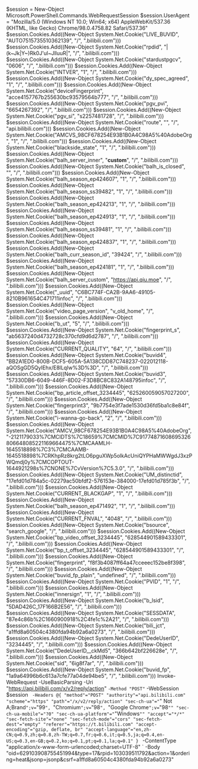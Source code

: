 $session = New-Object Microsoft.PowerShell.Commands.WebRequestSession
$session.UserAgent = "Mozilla/5.0 (Windows NT 10.0; Win64; x64) AppleWebKit/537.36 (KHTML, like Gecko) Chrome/98.0.4758.82 Safari/537.36"
$session.Cookies.Add((New-Object System.Net.Cookie("LIVE_BUVID", "AUTO7515735510362139", "/", ".bilibili.com")))
$session.Cookies.Add((New-Object System.Net.Cookie("rpdid", "|(k~Jk|Y~)Rk0J'ul~JlluuR|", "/", ".bilibili.com")))
$session.Cookies.Add((New-Object System.Net.Cookie("stardustpgcv", "0606", "/", ".bilibili.com")))
$session.Cookies.Add((New-Object System.Net.Cookie("INTVER", "1", "/", ".bilibili.com")))
$session.Cookies.Add((New-Object System.Net.Cookie("dy_spec_agreed", "1", "/", ".bilibili.com")))
$session.Cookies.Add((New-Object System.Net.Cookie("deviceFingerprint", "acce4157767b255630bc93579564b777", "/", ".bilibili.com")))
$session.Cookies.Add((New-Object System.Net.Cookie("pgv_pvi", "6654267392", "/", ".bilibili.com")))
$session.Cookies.Add((New-Object System.Net.Cookie("pgv_si", "s2257481728", "/", ".bilibili.com")))
$session.Cookies.Add((New-Object System.Net.Cookie("route", "", "/", "api.bilibili.com")))
$session.Cookies.Add((New-Object System.Net.Cookie("AMCVS_98CF678254E93B1B0A4C98A5%40AdobeOrg", "1", "/", ".bilibili.com")))
$session.Cookies.Add((New-Object System.Net.Cookie("blackside_state", "1", "/", ".bilibili.com")))
$session.Cookies.Add((New-Object System.Net.Cookie("balh_server_inner", "__custom__", "/", ".bilibili.com")))
$session.Cookies.Add((New-Object System.Net.Cookie("balh_is_closed", "", "/", ".bilibili.com")))
$session.Cookies.Add((New-Object System.Net.Cookie("balh_season_ep424607", "1", "/", ".bilibili.com")))
$session.Cookies.Add((New-Object System.Net.Cookie("balh_season_ss39482", "1", "/", ".bilibili.com")))
$session.Cookies.Add((New-Object System.Net.Cookie("balh_season_ep424213", "1", "/", ".bilibili.com")))
$session.Cookies.Add((New-Object System.Net.Cookie("balh_season_ep424913", "1", "/", ".bilibili.com")))
$session.Cookies.Add((New-Object System.Net.Cookie("balh_season_ss39481", "1", "/", ".bilibili.com")))
$session.Cookies.Add((New-Object System.Net.Cookie("balh_season_ep424837", "1", "/", ".bilibili.com")))
$session.Cookies.Add((New-Object System.Net.Cookie("balh_curr_season_id", "39424", "/", ".bilibili.com")))
$session.Cookies.Add((New-Object System.Net.Cookie("balh_season_ep424181", "1", "/", ".bilibili.com")))
$session.Cookies.Add((New-Object System.Net.Cookie("balh_server_custom", "https://api.qiu.moe", "/", ".bilibili.com")))
$session.Cookies.Add((New-Object System.Net.Cookie("_uuid", "C6BC774F-CA2B-9AA6-49105-8210B961654C471711infoc", "/", ".bilibili.com")))
$session.Cookies.Add((New-Object System.Net.Cookie("video_page_version", "v_old_home", "/", ".bilibili.com")))
$session.Cookies.Add((New-Object System.Net.Cookie("b_ut", "5", "/", ".bilibili.com")))
$session.Cookies.Add((New-Object System.Net.Cookie("fingerprint_s", "ab5637240d4732728c370cfd9d6d2787", "/", ".bilibili.com")))
$session.Cookies.Add((New-Object System.Net.Cookie("CURRENT_QUALITY", "64", "/", ".bilibili.com")))
$session.Cookies.Add((New-Object System.Net.Cookie("buvid4", "BB2A1ED0-800B-DCF5-605A-5A138CDD87C748237-022012118-aQOSgGD5QyIEhx/E8lLqIw%3D%3D", "/", ".bilibili.com")))
$session.Cookies.Add((New-Object System.Net.Cookie("buvid3", "57330DB6-6049-446F-8D02-F3D8BC8C832A148795infoc", "/", ".bilibili.com")))
$session.Cookies.Add((New-Object System.Net.Cookie("bp_article_offset_3234445", "625260059057027200", "/", ".bilibili.com")))
$session.Cookies.Add((New-Object System.Net.Cookie("fingerprint3", "9b7754e3f7ade1530d36fd5ba1c8e84f", "/", ".bilibili.com")))
$session.Cookies.Add((New-Object System.Net.Cookie("i-wanna-go-back", "2", "/", ".bilibili.com")))
$session.Cookies.Add((New-Object System.Net.Cookie("AMCV_98CF678254E93B1B0A4C98A5%40AdobeOrg", "-2121179033%7CMCIDTS%7C18659%7CMCMID%7C91774871608695326806648085221169664475%7CMCAAMLH-1645518898%7C3%7CMCAAMB-1645518898%7CRKhpRz8krg2tLO6pguXWp5olkAcUniQYPHaMWWgdJ3xzPWQmdj0y%7CMCOPTOUT-1644921298s%7CNONE%7CvVersion%7C5.3.0", "/", ".bilibili.com")))
$session.Cookies.Add((New-Object System.Net.Cookie("UM_distinctid", "17efd01d784a5c-02279ac50bfdf2-576153e-384000-17efd01d785f3b", "/", ".bilibili.com")))
$session.Cookies.Add((New-Object System.Net.Cookie("CURRENT_BLACKGAP", "1", "/", ".bilibili.com")))
$session.Cookies.Add((New-Object System.Net.Cookie("balh_season_ep471492", "1", "/", ".bilibili.com")))
$session.Cookies.Add((New-Object System.Net.Cookie("CURRENT_FNVAL", "4048", "/", ".bilibili.com")))
$session.Cookies.Add((New-Object System.Net.Cookie("bsource", "search_google", "/", ".bilibili.com")))
$session.Cookies.Add((New-Object System.Net.Cookie("bp_video_offset_3234445", "628544901589433301", "/", ".bilibili.com")))
$session.Cookies.Add((New-Object System.Net.Cookie("bp_t_offset_3234445", "628544901589433301", "/", ".bilibili.com")))
$session.Cookies.Add((New-Object System.Net.Cookie("fingerprint", "f8f3b4087ff64a47cceeec152be8f398", "/", ".bilibili.com")))
$session.Cookies.Add((New-Object System.Net.Cookie("buvid_fp_plain", "undefined", "/", ".bilibili.com")))
$session.Cookies.Add((New-Object System.Net.Cookie("PVID", "1", "/", ".bilibili.com")))
$session.Cookies.Add((New-Object System.Net.Cookie("innersign", "1", "/", ".bilibili.com")))
$session.Cookies.Add((New-Object System.Net.Cookie("b_lsid", "5DAD426C_17F166B2E56", "/", ".bilibili.com")))
$session.Cookies.Add((New-Object System.Net.Cookie("SESSDATA", "87e4c86b%2C1660900918%2C4fe1c%2A21", "/", ".bilibili.com")))
$session.Cookies.Add((New-Object System.Net.Cookie("bili_jct", "a1ffd8a60504c4380fda94b92a6a0273", "/", ".bilibili.com")))
$session.Cookies.Add((New-Object System.Net.Cookie("DedeUserID", "3234445", "/", ".bilibili.com")))
$session.Cookies.Add((New-Object System.Net.Cookie("DedeUserID__ckMd5", "366b642bf226628e", "/", ".bilibili.com")))
$session.Cookies.Add((New-Object System.Net.Cookie("sid", "6ig8f7ar", "/", ".bilibili.com")))
$session.Cookies.Add((New-Object System.Net.Cookie("buvid_fp", "1a9a64996b6c613a7cfe77a04de94be5", "/", ".bilibili.com")))
Invoke-WebRequest -UseBasicParsing -Uri "https://api.bilibili.com/x/v2/reply/action" `
-Method "POST" `
-WebSession $session `
-Headers @{
"method"="POST"
"authority"="api.bilibili.com"
"scheme"="https"
"path"="/x/v2/reply/action"
"sec-ch-ua"="`" Not A;Brand`";v=`"99`", `"Chromium`";v=`"98`", `"Google Chrome`";v=`"98`""
"sec-ch-ua-mobile"="?0"
"sec-ch-ua-platform"="`"Windows`""
"accept"="*/*"
"sec-fetch-site"="none"
"sec-fetch-mode"="cors"
"sec-fetch-dest"="empty"
"referer"="https://t.bilibili.com"
"accept-encoding"="gzip, deflate, br"
"accept-language"="en,zh-CN;q=0.9,zh;q=0.8,zh-TW;q=0.7,fr;q=0.6,it;q=0.5,ja;q=0.4,en-US;q=0.3,en-GB;q=0.2,ko;q=0.1,pt;q=0.1,la;q=0.1"
} `
-ContentType "application/x-www-form-urlencoded;charset=UTF-8" `
-Body "oid=629103908755451994&type=17&rpid=103039511792&action=1&ordering=heat&jsonp=jsonp&csrf=a1ffd8a60504c4380fda94b92a6a0273"

